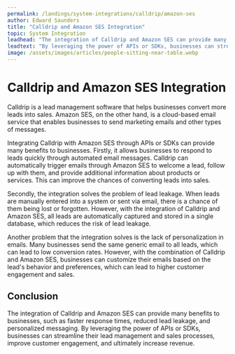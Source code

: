 ```yaml
---
permalink: /landings/system-integrations/calldrip/amazon-ses
author: Edward Saunders
title: "Calldrip and Amazon SES Integration"
topic: System Integration
leadhead: "The integration of Calldrip and Amazon SES can provide many benefits to businesses, such as faster response times, reduced lead leakage, and personalized messaging"
leadtext: "By leveraging the power of APIs or SDKs, businesses can streamline their lead management and sales processes, improve customer engagement, and ultimately increase revenue."
image: /assets/images/articles/people-sitting-near-table.webp
---
```

<div class="arttext">      <h1>Calldrip and Amazon SES Integration</h1>
      <p>Calldrip is a lead management software that helps businesses convert more leads into sales. Amazon SES, on the other hand, is a cloud-based email service that enables businesses to send marketing emails and other types of messages.</p>
      <p>Integrating Calldrip with Amazon SES through APIs or SDKs can provide many benefits to businesses. Firstly, it allows businesses to respond to leads quickly through automated email messages. Calldrip can automatically trigger emails through Amazon SES to welcome a lead, follow up with them, and provide additional information about products or services. This can improve the chances of converting leads into sales.</p>
      <p>Secondly, the integration solves the problem of lead leakage. When leads are manually entered into a system or sent via email, there is a chance of them being lost or forgotten. However, with the integration of Calldrip and Amazon SES, all leads are automatically captured and stored in a single database, which reduces the risk of lead leakage.</p>
      <p>Another problem that the integration solves is the lack of personalization in emails. Many businesses send the same generic email to all leads, which can lead to low conversion rates. However, with the combination of Calldrip and Amazon SES, businesses can customize their emails based on the lead's behavior and preferences, which can lead to higher customer engagement and sales.</p>
      <h2>Conclusion</h2>
      <p>The integration of Calldrip and Amazon SES can provide many benefits to businesses, such as faster response times, reduced lead leakage, and personalized messaging. By leveraging the power of APIs or SDKs, businesses can streamline their lead management and sales processes, improve customer engagement, and ultimately increase revenue.</p>
</div>
